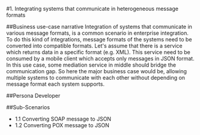 #1. Integrating systems that communicate in heterogeneous message formats

##Business use-case narrative
Integration of systems that communicate in various message formats, is a common scenario in enterprise integration. To do this kind of integrations, message formats of the systems need to be converted into compatible formats.
Let's assume that there is a service which returns data in a specific format (e.g. XML). This service need to be consumed by a mobile client which accepts only messages in JSON format. In this use case, some mediation service in middle should bridge the communication gap. So here the major business case would be, allowing multiple systems to communicate with each other without depending on message format each system supports.

##Persona
Developer 

##Sub-Scenarios
- 1.1 Converting SOAP message to JSON 
- 1.2 Converting POX message to JSON